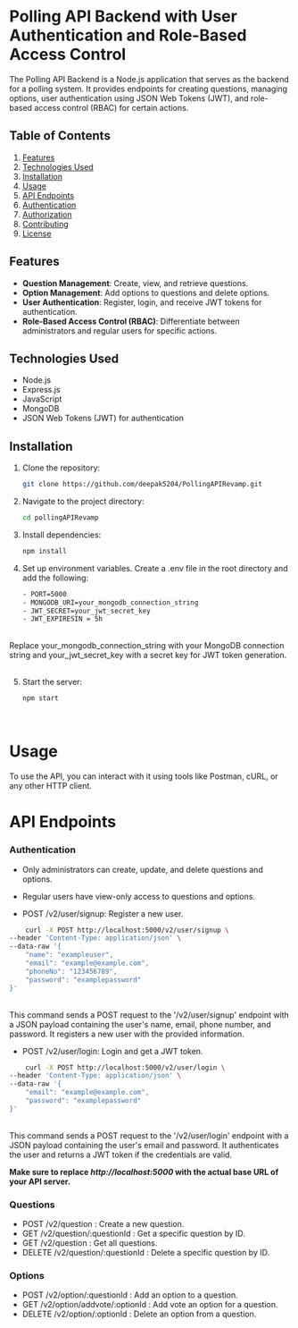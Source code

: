 # Polling API Backend with User Authentication and Role-Based Access Control

The Polling API Backend is a Node.js application that serves as the backend for a polling system. It provides endpoints for creating questions, managing options, user authentication using JSON Web Tokens (JWT), and role-based access control (RBAC) for certain actions.

## Table of Contents

1. [Features](#features)
2. [Technologies Used](#technologies-used)
3. [Installation](#installation)
4. [Usage](#usage)
5. [API Endpoints](#api-endpoints)
6. [Authentication](#authentication)
7. [Authorization](#authorization)
8. [Contributing](#contributing)
9. [License](#license)

## Features

- **Question Management**: Create, view, and retrieve questions.
- **Option Management**: Add options to questions and delete options.
- **User Authentication**: Register, login, and receive JWT tokens for authentication.
- **Role-Based Access Control (RBAC)**: Differentiate between administrators and regular users for specific actions.

## Technologies Used

- Node.js
- Express.js
- JavaScript
- MongoDB
- JSON Web Tokens (JWT) for authentication

## Installation

1. Clone the repository:

   ```bash
   git clone https://github.com/deepak5204/PollingAPIRevamp.git

   ```

2. Navigate to the project directory:

   ```bash
   cd pollingAPIRevamp

   ```

3. Install dependencies:

   ```bash
   npm install

   ```

4. Set up environment variables. Create a .env file in the root directory and add the following:
   ```bash
   - PORT=5000
   - MONGODB_URI=your_mongodb_connection_string
   - JWT_SECRET=your_jwt_secret_key
   - JWT_EXPIRESIN = 5h
   ```

<br>
    Replace your_mongodb_connection_string with your MongoDB connection string and your_jwt_secret_key with a secret key for JWT token generation.
<br>
<br>

5. Start the server:
   ```bash
   npm start

   ```

<br>

# Usage

To use the API, you can interact with it using tools like Postman, cURL, or any other HTTP client.

# API Endpoints

### Authentication

-   Only administrators can create, update, and delete questions and options.
-   Regular users have view-only access to questions and options.

- POST /v2/user/signup: Register a new user.

```bash
    curl -X POST http://localhost:5000/v2/user/signup \
--header 'Content-Type: application/json' \
--data-raw '{
    "name": "exampleuser",
    "email": "example@example.com",
    "phoneNo": "123456789",
    "password": "examplepassword"
}'
```
<br>
This command sends a POST request to the '/v2/user/signup' endpoint with a JSON payload containing the user's name, email, phone number, and password. It registers a new user with the provided information.


<br>

- POST /v2/user/login: Login and get a JWT token.
```bash 
    curl -X POST http://localhost:5000/v2/user/login \
--header 'Content-Type: application/json' \
--data-raw '{
    "email": "example@example.com",
    "password": "examplepassword"
}'

```
<br>
This command sends a POST request to the '/v2/user/login' endpoint with a JSON payload containing the user's email and password. It authenticates the user and returns a JWT token if the credentials are valid.

**Make sure to replace *http://localhost:5000* with the actual base URL of your API server.**

### Questions

-   POST /v2/question : Create a new question.
-   GET /v2/question/:questionId : Get a specific question by ID.
-   GET /v2/question : Get all questions.
-   DELETE /v2/question/:questionId : Delete a specific question by ID.

### Options

-   POST /v2/option/:questionId : Add an option to a question.
-   GET /v2/option/addvote/:optionId : Add vote an option for a question.
-   DELETE /v2/option/:optionId : Delete an option from a question.


